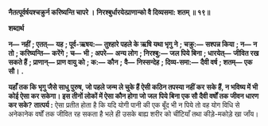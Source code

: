 **नैतत्पूर्वर्षयश्चक्रुर्न करिष्यन्ति चापरे ।** **निरश्बुर्धारयेत्प्राणान्को वै दिव्यसमा: शतम् ॥ १९॥** 

**शब्दार्थ** 

**न—** **नहीं** **; एतत्—** **यह** **; पूर्व-ऋषय:—** **तुश्हारे पहले के ऋषि यथा भृगु ने** **; चक्रु:—** **सश्पन्न किया** **; न—** **न तो** **; करिष्यन्ति—** **करेंगे** **;** **च—** **भी** **; अपरे—** **अन्य लोग** **; निरश्बु:—** **जल पिये बिना** **; धारयेत्—** **जीवित रख सकते हैं** **; प्राणान्—** **प्राण वायु को** **; क:—** **कौन** **;** **वै—** **निस्सन्देह** **; दिव्य-समा:—** **दैवी वर्ष** **; शतम्—** **एक सौ।** **.** 

**यहाँ तक कि भृगु जैसे साधु पुरुष, जो पहले जन्म ले चुके हैं ऐसी कठिन तपस्या नहीं कर** **सके हैं, न भविष्य में भी कोई ऐसा कर सकेगा। इस तीनों लोकों में ऐसा कौन होगा जो जल** **पिये बिना एक सौ दैवी वर्षों तक जीवन धारण कर सके?** **तात्पर्य :** ऐसा प्रतीत होता है कि यदि योगी पानी की एक बूँद भी न पिये तो वह योग विधि से अनेकानेक वर्षों तक जीवित रह सकता है भले ही उसके बाह्य शरीर को चींटियाँ तथा कीड़े-मकोड़े खा जाँय।  